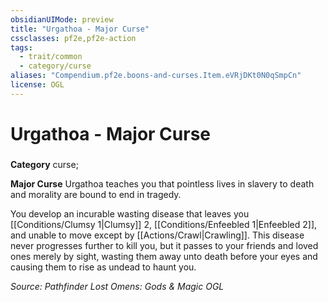 ```yaml
---
obsidianUIMode: preview
title: "Urgathoa - Major Curse"
cssclasses: pf2e,pf2e-action
tags:
  - trait/common
  - category/curse
aliases: "Compendium.pf2e.boons-and-curses.Item.eVRjDKt0N0qSmpCn"
license: OGL
---
```

# Urgathoa - Major Curse

### 

**Category** curse; 




**Major Curse** Urgathoa teaches you that pointless lives in slavery to death and morality are bound to end in tragedy.

You develop an incurable wasting disease that leaves you [[Conditions/Clumsy 1|Clumsy]] 2, [[Conditions/Enfeebled 1|Enfeebled 2]], and unable to move except by [[Actions/Crawl|Crawling]]. This disease never progresses further to kill you, but it passes to your friends and loved ones merely by sight, wasting them away unto death before your eyes and causing them to rise as undead to haunt you.

*Source: Pathfinder Lost Omens: Gods & Magic*
*OGL*